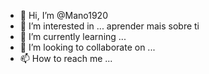 - 👋 Hi, I’m @Mano1920
- 👀 I’m interested in ... aprender mais sobre ti
- 🌱 I’m currently learning ...
- 💞️ I’m looking to collaborate on ...
- 📫 How to reach me ...

<!---
Mano1920/Mano1920 is a ✨ special ✨ repository because its `README.md` (this file) appears on your GitHub profile.
You can click the Preview link to take a look at your changes.
--->
